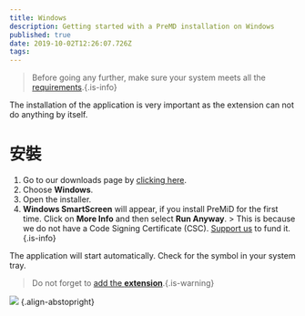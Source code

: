 ```yaml
---
title: Windows
description: Getting started with a PreMD installation on Windows
published: true
date: 2019-10-02T12:26:07.726Z
tags:
---
```


> Before going any further, make sure your system meets all the [requirements](/install/requirements).{.is-info}

The installation of the application is very important as the extension can not do anything by itself.

# 安裝
1. Go to our downloads page by [clicking here](https://premid.app/downloads).
2. Choose **Windows**.
3. Open the installer.
4. **Windows SmartScreen** will appear, if you install PreMiD for the first time. Click on **More Info** and then select **Run Anyway**. > This is because we do not have a Code Signing Certificate (CSC). [Support us](https://www.patreon.com/Timeraa) to fund it.{.is-info}

The application will start automatically. Check for the symbol in your system tray.

> Do not forget to [add the **extension**](/install).{.is-warning}

![](https://a.icons8.com/djxbtnYm/GBjHDS/svg.svg) {.align-abstopright}